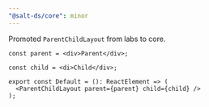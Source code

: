 ```yaml
---
"@salt-ds/core": minor
---
```


Promoted `ParentChildLayout` from labs to core.

```tsx
const parent = <div>Parent</div>;

const child = <di>Child</div>;

export const Default = (): ReactElement => (
  <ParentChildLayout parent={parent} child={child} />
);
```
